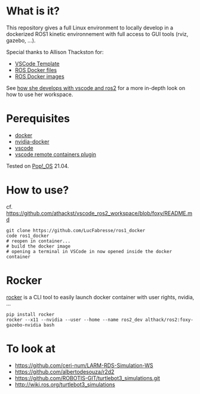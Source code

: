# What is it?

This repository gives a full Linux environment to locally develop in a dockerized ROS1 kinetic environnement with full access to GUI tools (rviz, gazebo, ...).

Special thanks to Allison Thackston for:
- [VSCode Template](https://github.com/athackst/vscode_ros2_workspace)
- [ROS Docker files](https://github.com/athackst/dockerfiles)
- [ROS Docker images](https://hub.docker.com/u/althack)

See [how she develops with vscode and ros2](https://www.allisonthackston.com/articles/vscode_docker_ros2.html) for a more in-depth look on how to use her workspace.


# Perequisites

* [docker](https://docs.docker.com/engine/install/)
* [nvidia-docker](https://docs.nvidia.com/datacenter/cloud-native/container-toolkit/install-guide.html)
* [vscode](https://code.visualstudio.com/)
* [vscode remote containers plugin](https://marketplace.visualstudio.com/items?itemName=ms-vscode-remote.remote-containers)

Tested on [Pop!_OS](https://pop.system76.com/) 21.04.

# How to use?

cf. https://github.com/athackst/vscode_ros2_workspace/blob/foxy/README.md

```
git clone https://github.com/LucFabresse/ros1_docker
code ros1_docker
# reopen in container...
# build the docker image
# opening a terminal in VSCode in now opened inside the docker container
```

# Rocker

[rocker](https://github.com/osrf/rocker) is a CLI tool to easily launch docker container with user rights, nvidia, ...

```
pip install rocker
rocker --x11 --nvidia --user --home --name ros2_dev althack/ros2:foxy-gazebo-nvidia bash
```

# To look at

- https://github.com/ceri-num/LARM-RDS-Simulation-WS
- https://github.com/albertodesouza/r2d2
- https://github.com/ROBOTIS-GIT/turtlebot3_simulations.git
- http://wiki.ros.org/turtlebot3_simulations

